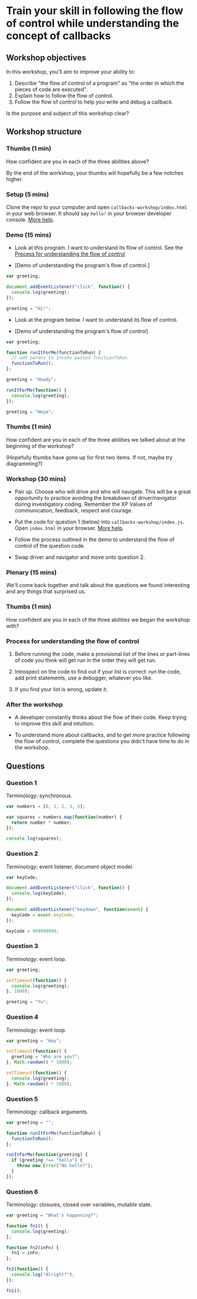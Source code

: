 # Train your skill in following the flow of control while understanding the concept of callbacks

## Workshop objectives

In this workshop, you'll aim to improve your ability to:

1. Describe "the flow of control of a program" as "the order in which the pieces of code are executed".
2. Explain how to follow the flow of control.
3. Follow the flow of control to help you write and debug a callback.

Is the purpose and subject of this workshop clear?

## Workshop structure

### Thumbs (1 min)

How confident are you in each of the three abilities above?

By the end of the workshop, your thumbs will hopefully be a few notches higher.

### Setup (5 mins)

Clone the repo to your computer and open `callbacks-workshop/index.html` in your web browser.  It should say `hello!` in your browser developer console.  [More help](run-the-question-code.md).

### Demo (15 mins)

* Look at this program.  I want to understand its flow of control.  See the [Process for understanding the flow of control](#process-for-understanding-the-flow-of-control)

* [Demo of understanding the program's flow of control.]

```js
var greeting;

document.addEventListener("click", function() {
  console.log(greeting);
});

greeting = "Hi!";
```

* Look at the program below.  I want to understand its flow of control.

* [Demo of understanding the program's flow of control]

```js
var greeting;

function runItForMe(functionToRun) {
  // add parens to invoke passed functionToRun
  functionToRun();
};

greeting = "Howdy";

runItForMe(function() {
  console.log(greeting);
});

greeting = "Heya";
```

### Thumbs (1 min)

How confident are you in each of the three abilities we talked about at the beginning of the workshop?

(Hopefully thumbs have gone up for first two items.  If not, maybe try diagramming?)

### Workshop (30 mins)

* Pair up.  Choose who will drive and who will navigate.  This will be a great opportunity to practice avoiding the breakdown of driver/navigator during  investigatory coding.  Remember the XP Values of communication, feedback, respect and courage.

* Put the code for question 1 (below) into `callbacks-workshop/index.js`.  Open `index.html` in your browser.  [More help](run-the-question-code.md).

* Follow the process outlined in the demo to understand the flow of control of the question code.

* Swap driver and navigator and move onto question 2.

### Plenary (15 mins)

We'll come back together and talk about the questions we found interesting and any things that surprised us.

### Thumbs (1 min)

How confident are you in each of the three abilities we began the workshop with?

### Process for understanding the flow of control

1. Before running the code, make a provisional list of the lines or part-lines of code you think will get run in the order they will get run.

2. Introspect on the code to find out if your list is correct: run the code, add print statements, use a debugger, whatever you like.

3. If you find your list is wrong, update it.

### After the workshop

* A developer constantly thinks about the flow of their code.  Keep trying to improve this skill and intuition.

* To understand more about callbacks, and to get more practice following the flow of control, complete the questions you didn't have time to do in the workshop.

## Questions

### Question 1

Terminology: synchronous.

```js
var numbers = [0, 1, 2, 3, 4];

var squares = numbers.map(function(number) {
  return number * number;
});

console.log(squares);
```

### Question 2

Terminology: event listener, document object model.

```js
var keyCode;

document.addEventListener("click", function() {
  console.log(keyCode);
});

document.addEventListener("keydown", function(event) {
  keyCode = event.keyCode;
});

keyCode = 999999999;
```

### Question 3

Terminology: event loop.

```js
var greeting;

setTimeout(function() {
  console.log(greeting);
}, 1000);

greeting = "Yo";
```

### Question 4

Terminology: event loop.

```js
var greeting = "Hey";

setTimeout(function() {
  greeting = "Who are you?";
}, Math.random() * 1000);

setTimeout(function() {
  console.log(greeting);
}, Math.random() * 1000);
```

### Question 5

Terminology: callback arguments.

```js
var greeting = "";

function runItForMe(functionToRun) {
  functionToRun();
};

runItForMe(function(greeting) {
  if (greeting !== "hello") {
    throw new Error("No hello?");
  }
});
```

### Question 6

Terminology: closures, closed over variables, mutable state.

```js
var greeting = "What's happening?";

function fn1() {
  console.log(greeting);
};

function fn2(inFn) {
  fn1 = inFn;
};

fn2(function() {
  console.log("Alright?");
});

fn1();
```
